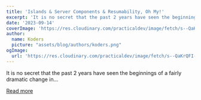 ```yaml
---
title: 'Islands & Server Components & Resumability, Oh My!'
excerpt: 'It is no secret that the past 2 years have seen the beginnings of a fairly dramatic change in...'
date: '2023-09-14'
coverImage: 'https://res.cloudinary.com/practicaldev/image/fetch/s--QaKrQFI---/c_imagga_scale,f_auto,fl_progressive,h_420,q_auto,w_1000/https://dev-to-uploads.s3.amazonaws.com/uploads/articles/0qondqnzitmxx152e3do.jpg'
author:
  name: Koders
  picture: "assets/blog/authors/koders.png"
ogImage:
  url: 'https://res.cloudinary.com/practicaldev/image/fetch/s--QaKrQFI---/c_imagga_scale,f_auto,fl_progressive,h_420,q_auto,w_1000/https://dev-to-uploads.s3.amazonaws.com/uploads/articles/0qondqnzitmxx152e3do.jpg'
---
```


It is no secret that the past 2 years have seen the beginnings of a fairly dramatic change in...

[Read more](https://dev.to/this-is-learning/islands-server-components-resumability-oh-my-319d)
